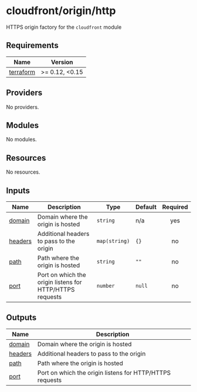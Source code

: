 # cloudfront/origin/http

HTTPS origin factory for the `cloudfront` module

<!-- BEGIN_TF_DOCS -->
## Requirements

| Name | Version |
|------|---------|
| <a name="requirement_terraform"></a> [terraform](#requirement\_terraform) | >= 0.12, <0.15 |

## Providers

No providers.

## Modules

No modules.

## Resources

No resources.

## Inputs

| Name | Description | Type | Default | Required |
|------|-------------|------|---------|:--------:|
| <a name="input_domain"></a> [domain](#input\_domain) | Domain where the origin is hosted | `string` | n/a | yes |
| <a name="input_headers"></a> [headers](#input\_headers) | Additional headers to pass to the origin | `map(string)` | `{}` | no |
| <a name="input_path"></a> [path](#input\_path) | Path where the origin is hosted | `string` | `""` | no |
| <a name="input_port"></a> [port](#input\_port) | Port on which the origin listens for HTTP/HTTPS requests | `number` | `null` | no |

## Outputs

| Name | Description |
|------|-------------|
| <a name="output_domain"></a> [domain](#output\_domain) | Domain where the origin is hosted |
| <a name="output_headers"></a> [headers](#output\_headers) | Additional headers to pass to the origin |
| <a name="output_path"></a> [path](#output\_path) | Path where the origin is hosted |
| <a name="output_port"></a> [port](#output\_port) | Port on which the origin listens for HTTP/HTTPS requests |
<!-- END_TF_DOCS -->
